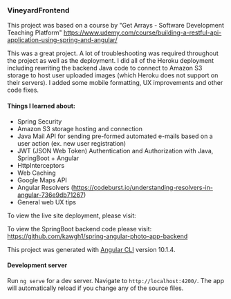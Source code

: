 ### VineyardFrontend

This project was based on a course by "Get Arrays - Software Development Teaching Platform"
https://www.udemy.com/course/building-a-restful-api-application-using-spring-and-angular/

This was a great project. A lot of troubleshooting was required throughout the project as well as the
deployment. I did all of the Heroku deployment including rewriting the backend Java code to connect to Amazon S3 storage to host user uploaded images (which Heroku does not support on their servers). 
I added some mobile formatting, UX improvements and other code fixes.

#### Things I learned about:

- Spring Security
- Amazon S3 storage hosting and connection
- Java Mail API for sending pre-formed automated e-mails based on a user action (ex. new user registration)
- JWT (JSON Web Token) Authentication and Authorization with Java, SpringBoot + Angular
- HttpInterceptors
- Web Caching
- Google Maps API
- Angular Resolvers (https://codeburst.io/understanding-resolvers-in-angular-736e9db71267)
- General web UX tips

To view the live site deployment, please visit:

To view the SpringBoot backend code please visit: https://github.com/kawgh1/spring-angular-photo-app-backend





This project was generated with [Angular CLI](https://github.com/angular/angular-cli) version 10.1.4.

#### Development server

Run `ng serve` for a dev server. Navigate to `http://localhost:4200/`. The app will automatically reload if you change any of the source files.

